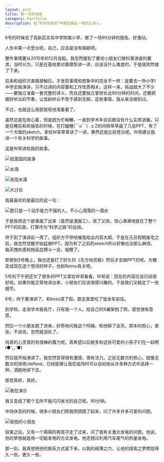 ```yaml
---
layout: post
title: 第一次开讲座
category: Portfolio
description: 在“科学现身说”中担任最后一场的主讲人。
---
```


6号的时候去了高新区实验中学附属小学，做了一场90分钟的报告。好激动。

人生中第一次登台呢。自己，应该是没有搞砸吧。

整件事情要从2015年的12月说起。我忽然接到了要给小朋友们做科普讲座的要求。当时以为，只是在基地里对着模型讲一讲，应该没什么难度的，于是就欣然接了下来。

后来和组织方直接接触后，才发现事情和想象中的完全不一样：是要去一所小学/中学去做演讲，只不过讲的内容要和工作性质相关。这样一来，挑战就大了不少——要独立准备一套完整的讲义，而且还要独立掌控长达90分钟的时间，还要把握好听众的节奏，让低龄听众不至于感到无聊。这些事情，我从来没做到过。

不过，也就这么按部就班地准备着了。

虽然总是在担心着，但是因为忙~~和懒~~，一直到学术年会前都没有什么实质进展。只是在睡前和听报告的时候，在打瞌睡(￣o￣) . z Z的间隙草草画了几张PPT，有了一个大致的sketch。拿给W哥草草讲了一讲，果然还是比较苍白呢。W哥建议我讲一个有关科学的故事。

这是W哥讲给我的故事。

![纸面国的故事](http://imglf2.nosdn.127.net/img/UlJvNXBPT29FZFk2WWVUY1hxcHh5SVpOcUJUN2lWQ2tIUEpldTIzMkZiSk13NkhxOWFnVTdRPT0.jpg?imageView&thumbnail=1680x0&quality=96&stripmeta=0&type=jpg)

![水滴](http://imglf0.nosdn.127.net/img/UlJvNXBPT29FZFk2WWVUY1hxcHh5UGdVODErZ2ltQ1ZvUEFYc245cGw0NHpscGxEZU5HbGtBPT0.jpg?imageView&thumbnail=1680x0&quality=96&stripmeta=0&type=jpg)

![发现水滴](http://imglf2.nosdn.127.net/img/UlJvNXBPT29FZFk2WWVUY1hxcHh5QzRNZkRyQks2V2dVUE5JODdLb3A5MHNHUlE1Wk0yaHR3PT0.jpg?imageView&thumbnail=1680x0&quality=96&stripmeta=0&type=jpg)

![大讨论](http://imglf2.nosdn.127.net/img/UlJvNXBPT29FZFk2WWVUY1hxcHh5QnphZjAyNXBYN0kzV2cyNGtPU3RMeFhTcDNuWndiQm9nPT0.jpg?imageView&thumbnail=1680x0&quality=96&stripmeta=0&type=jpg)

我最喜欢的是最后的这一句：

![那只是一个动手能力不强的人，不小心滴落的一滴水](http://imglf2.nosdn.127.net/img/UlJvNXBPT29FZFk2WWVUY1hxcHh5TWFtMkRiZHlqMGFEZDVYTmlQMkdaT0srK1IxV2hxRXdBPT0.jpg?imageView&thumbnail=1680x0&quality=96&stripmeta=0&type=jpg)

于是我把这个故事画了出来（虽然是渣画工）。改了又改，信心满满地放在了整个PPT的后面，打算作为“科学之路”的总结。

终于到了演讲前一周了。组织方不停地催我给出内容大纲，于是在元旦假期废宅之后，我忽然觉醒开始猛做PPT。因为有了之前的sketch所以好像也没那么麻烦。每天愧疚感和拖延症搏斗一会，就睡了。

即使到5号晚上，我也还是打了好久的《东方地灵殿》然后才去做PPT的呢。大概变成现在这个悠闲的样子，也和Reimu有关吧。

5号的下午把还欠了很多的PPT又拿给W哥看看，W哥说：现在的内容应该已经很好啦。如果你能正常地讲出来，小朋友们应该很感兴趣的。于是我们又敲定了一些细节。

6号，终于要演讲了。和boss请了假，跑去食堂吃了饭坐车前往。

到学校，走进学术报告厅，只有我一个人。给自己的X展架拍了照，感觉很有意思。

然后一个小朋友跑了进来，好奇地问我这个阿姨。和他聊了会天。原本的担心，紧张，不自信，忽然就消失了。

纯真的心灵真的有很棒的魔力呢。真希望以后能多和这些可爱的小孩子们在一起啊(●'◡'●)

然后就开始演讲了。我忽然变得很有激情，很有活力。之前无数次的担心，就像无数次的排练/defend，已经能够让我在临场时可以自如地从许多种方式中选择一种，洒脱地讲下去。

感觉真好，真好。

![我在演示](http://imglf2.nosdn.127.net/img/UlJvNXBPT29FZGFZOVdiN2VLcldZOTVLa0tsM0xCUmhiaG9VVldCSTVhRWwwZ3R1QzErOHVRPT0.jpg?imageView&thumbnail=2000y1500&type=jpg&quality=96&stripmeta=0&type=jpg)

我又变成了那个无所不能闪闪发光的自己呢。90分钟。

中场休息的时候，很多小朋友们把我团团围了起来，问了许多许多可爱的问题。

![偷拍的小朋友](http://imglf1.nosdn.127.net/img/UlJvNXBPT29FZGFZOVdiN2VLcldZdzRVTDRUc2lscEVJWks3ZHBmdkE3Y3F6aGg5bEdLN1B3PT0.jpg?imageView&thumbnail=2000y1127&type=jpg&quality=96&stripmeta=0&type=jpg)

结束之后，又有一个萌萌的男孩子走了过来，问了我有关激光发电的问题。他说，他的梦想就是用一切能发电的方式发电。他还想过利用汽车尾气的热量发电。

那一刻，我真想把他的联系方式留下来，以我的绵薄之力，让他的探索之梦燃烧得久一些，更久一些。